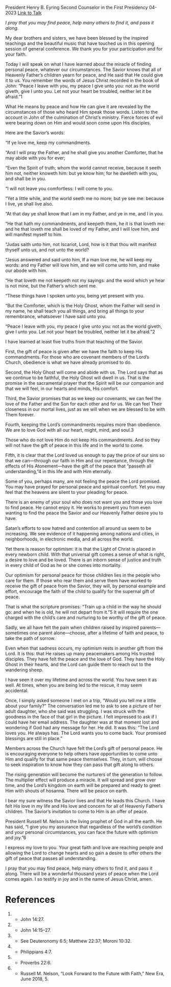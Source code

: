 President Henry B. Eyring
Second Counselor in the First Presidency
04-2023
[Link to Talk](https://www.churchofjesuschrist.org/study/general-conference/2023/04/17eyring?lang=eng)

_I pray that you may find peace, help many others to find it, and pass it along._

My dear brothers and sisters, we have been blessed by the inspired teachings and the beautiful music that have touched us in this opening session of general conference. We thank you for your participation and for your faith.

Today I will speak on what I have learned about the miracle of finding personal peace, whatever our circumstances. The Savior knows that all of Heavenly Father’s children yearn for peace, and He said that He could give it to us. You remember the words of Jesus Christ recorded in the book of John: “Peace I leave with you, my peace I give unto you: not as the world giveth, give I unto you. Let not your heart be troubled, neither let it be afraid.”1

What He means by peace and how He can give it are revealed by the circumstances of those who heard Him speak those words. Listen to the account in John of the culmination of Christ’s ministry. Fierce forces of evil were bearing down on Him and would soon come upon His disciples.

Here are the Savior’s words:

“If ye love me, keep my commandments.

“And I will pray the Father, and he shall give you another Comforter, that he may abide with you for ever;

“Even the Spirit of truth; whom the world cannot receive, because it seeth him not, neither knoweth him: but ye know him; for he dwelleth with you, and shall be in you.

“I will not leave you comfortless: I will come to you.

“Yet a little while, and the world seeth me no more; but ye see me: because I live, ye shall live also.

“At that day ye shall know that I am in my Father, and ye in me, and I in you.

“He that hath my commandments, and keepeth them, he it is that loveth me: and he that loveth me shall be loved of my Father, and I will love him, and will manifest myself to him.

“Judas saith unto him, not Iscariot, Lord, how is it that thou wilt manifest thyself unto us, and not unto the world?

“Jesus answered and said unto him, If a man love me, he will keep my words: and my Father will love him, and we will come unto him, and make our abode with him.

“He that loveth me not keepeth not my sayings: and the word which ye hear is not mine, but the Father’s which sent me.

“These things have I spoken unto you, being yet present with you.

“But the Comforter, which is the Holy Ghost, whom the Father will send in my name, he shall teach you all things, and bring all things to your remembrance, whatsoever I have said unto you.

“Peace I leave with you, my peace I give unto you: not as the world giveth, give I unto you. Let not your heart be troubled, neither let it be afraid.”2

I have learned at least five truths from that teaching of the Savior.

First, the gift of peace is given after we have the faith to keep His commandments. For those who are covenant members of the Lord’s Church, obedience is what we have already promised to do.

Second, the Holy Ghost will come and abide with us. The Lord says that as we continue to be faithful, the Holy Ghost will dwell in us. That is the promise in the sacramental prayer that the Spirit will be our companion and that we will feel, in our hearts and minds, His comfort.

Third, the Savior promises that as we keep our covenants, we can feel the love of the Father and the Son for each other and for us. We can feel Their closeness in our mortal lives, just as we will when we are blessed to be with Them forever.

Fourth, keeping the Lord’s commandments requires more than obedience. We are to love God with all our heart, might, mind, and soul.3

Those who do not love Him do not keep His commandments. And so they will not have the gift of peace in this life and in the world to come.

Fifth, it is clear that the Lord loved us enough to pay the price of our sins so that we can—through our faith in Him and our repentance, through the effects of His Atonement—have the gift of the peace that “passeth all understanding,”4 in this life and with Him eternally.

Some of you, perhaps many, are not feeling the peace the Lord promised. You may have prayed for personal peace and spiritual comfort. Yet you may feel that the heavens are silent to your pleading for peace.

There is an enemy of your soul who does not want you and those you love to find peace. He cannot enjoy it. He works to prevent you from even wanting to find the peace the Savior and our Heavenly Father desire you to have.

Satan’s efforts to sow hatred and contention all around us seem to be increasing. We see evidence of it happening among nations and cities, in neighborhoods, in electronic media, and all across the world.

Yet there is reason for optimism: it is that the Light of Christ is placed in every newborn child. With that universal gift comes a sense of what is right, a desire to love and be loved. There is an inborn sense of justice and truth in every child of God as he or she comes into mortality.

Our optimism for personal peace for those children lies in the people who care for them. If those who rear them and serve them have worked to receive the gift of peace from the Savior, they will, by personal example and effort, encourage the faith of the child to qualify for the supernal gift of peace.

That is what the scripture promises: “Train up a child in the way he should go: and when he is old, he will not depart from it.”5 It will require the one charged with the child’s care and nurturing to be worthy of the gift of peace.

Sadly, we all have felt the pain when children raised by inspired parents—sometimes one parent alone—choose, after a lifetime of faith and peace, to take the path of sorrow.

Even when that sadness occurs, my optimism rests in another gift from the Lord. It is this: that He raises up many peacemakers among His trusted disciples. They have felt the peace and the love of God. They have the Holy Ghost in their hearts, and the Lord can guide them to reach out to the wandering sheep.

I have seen it over my lifetime and across the world. You have seen it as well. At times, when you are being led to the rescue, it may seem accidental.

Once, I simply asked someone I met on a trip, “Would you tell me a little about your family?” The conversation led me to ask to see a picture of her adult daughter, who she said was struggling. I was struck with the goodness in the face of that girl in the picture. I felt impressed to ask if I could have her email address. The daughter was at that moment lost and wondering if God had any message for her. He did. It was this: “The Lord loves you. He always has. The Lord wants you to come back. Your promised blessings are still in place.”

Members across the Church have felt the Lord’s gift of personal peace. He is encouraging everyone to help others have opportunities to come unto Him and qualify for that same peace themselves. They, in turn, will choose to seek inspiration to know how they can pass that gift along to others.

The rising generation will become the nurturers of the generation to follow. The multiplier effect will produce a miracle. It will spread and grow over time, and the Lord’s kingdom on earth will be prepared and ready to greet Him with shouts of hosanna. There will be peace on earth.

I bear my sure witness the Savior lives and that He leads this Church. I have felt His love in my life and His love and concern for all of Heavenly Father’s children. The Savior’s invitation to come to Him is an offer of peace.

President Russell M. Nelson is the living prophet of God in all the earth. He has said, “I give you my assurance that regardless of the world’s condition and your personal circumstances, you can face the future with optimism and joy.”6

I express my love to you. Your great faith and love are reaching people and allowing the Lord to change hearts and so gain a desire to offer others the gift of peace that passes all understanding.

I pray that you may find peace, help many others to find it, and pass it along. There will be a wonderful thousand years of peace when the Lord comes again. I so testify in joy and in the name of Jesus Christ, amen.

# References
1. - John 14:27.
2. - John 14:15–27.
3. - See Deuteronomy 6:5; Matthew 22:37; Moroni 10:32.
4. - Philippians 4:7.
5. - Proverbs 22:6.
6. - Russell M. Nelson, “Look Forward to the Future with Faith,” New Era, June 2018, 5.